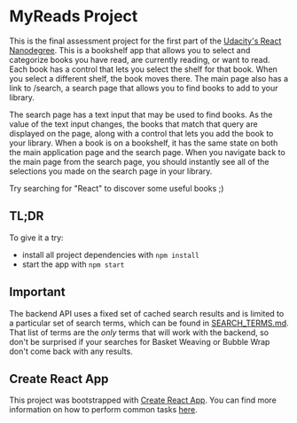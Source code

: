 # MyReads Project

This is the final assessment project for the first part of the [Udacity's React Nanodegree](https://www.udacity.com/course/react-nanodegree--nd019). This is a bookshelf app that allows you to select and categorize books you have read, are currently reading, or want to read. Each book has a control that lets you select the shelf for that book. When you select a different shelf, the book moves there. The main page also has a link to /search, a search page that allows you to find books to add to your library.

The search page has a text input that may be used to find books. As the value of the text input changes, the books that match that query are displayed on the page, along with a control that lets you add the book to your library. When a book is on a bookshelf, it has the same state on both the main application page and the search page. When you navigate back to the main page from the search page, you should instantly see all of the selections you made on the search page in your library.

Try searching for "React" to discover some useful books ;)

## TL;DR

To give it a try:

* install all project dependencies with `npm install`
* start the app with `npm start`

## Important
The backend API uses a fixed set of cached search results and is limited to a particular set of search terms, which can be found in [SEARCH_TERMS.md](SEARCH_TERMS.md). That list of terms are the _only_ terms that will work with the backend, so don't be surprised if your searches for Basket Weaving or Bubble Wrap don't come back with any results.

## Create React App

This project was bootstrapped with [Create React App](https://github.com/facebookincubator/create-react-app). You can find more information on how to perform common tasks [here](https://github.com/facebookincubator/create-react-app/blob/master/packages/react-scripts/template/README.md).
